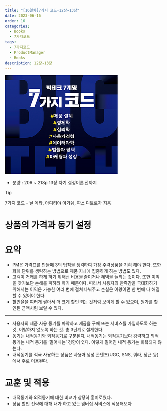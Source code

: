 ```yaml
---
title: "[16일차]7가지 코드-12장~13장"
date: 2023-06-16
order: 16
categories:
  - Books
  - 7가지코드
tags:
  - 7가지코드
  - ProductManager
  - Books
description: 12장~13장
---
```

![표지](./7code_img/Untitled.png)
- 분량 : 206 ~ 218p 13장 자기 결정이론 전까지

<!-- more -->

>[!tip]
>7가지 코드 - 닐 메타, 아디티야 아가쉐, 파스 디트로자 지음


# 상품의 가격과 동기 설정

# 요약

- PM은 가격표를 만들때 3의 법칙을 생각하여 가장 주력상품을 기획 해야 한다. 또한 화폐 단위를 생략하는 방법으로 제품 자체에 집중하게 하는 방법도 있다.
- 고객이 거래를 하게 하기 위해선 비용을 줄이거나 혜택을 늘리는 것이다. 또한 이익을 찾기보단 손해를 피하려 하기 때문이다. 따라서 사용자의 만족감을 극대화하기 위해서는 이익은 가능한 여러 번에 걸쳐 나눠주고 손실은 이왕이면 한 번에 다 해결 할 수 있어야 한다.
- 할인율을 여러개 쌓아서 더 크게 할인 되는 것처럼 보이게 할 수 있으며, 원가를 할인된 금액처럼 보일 수 있다.

---

- 사용자의 제품 사용 동기를 파악하고 제품을 구매 또는 서비스를 가입하도록 하는것, 이탈하지 않도록 하는 것. 총 3단계로 설계한다.
- 동기는 내적동기와 외적동기로 구분된다. 내적동기는 외적동기보다 강력하고 외적동기는 내적 동기를 ‘밀어내는’ 경향이 있다. 이렇게 밀어진 내적 동기는 회복되지 않는다.
- 내적동기를 적극 사용하는 상품은 사용자 생성 콘텐츠(UGC, SNS, 쿼라, 당근 등)에서 주로 이용된다.

# 교훈 및 적용

- 내적동기와 외적동기에 대한 비교가 상당히 흥미로웠다.
- 상품 할인 전략에 대해 내가 하고 있는 멤버십 서비스에 적용해보자